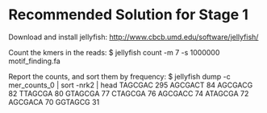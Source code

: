 Recommended Solution for Stage 1
================================

Download and install jellyfish: http://www.cbcb.umd.edu/software/jellyfish/

Count the kmers in the reads:
        $ jellyfish count -m 7 -s 1000000 motif_finding.fa  

Report the counts, and sort them by frequency:
        $ jellyfish dump -c mer_counts_0  | sort -nrk2 | head
        TAGCGAC 295
        AGCGACT 84
        AGCGACG 82
        TTAGCGA 80
        GTAGCGA 77
        CTAGCGA 76
        AGCGACC 74
        ATAGCGA 72
        AGCGACA 70
        GGTAGCG 31

